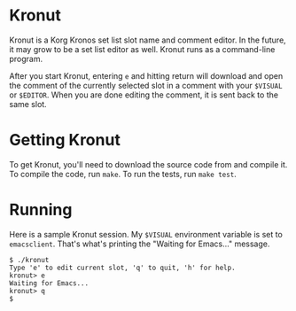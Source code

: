 # Kronut

Kronut is a Korg Kronos set list slot name and comment editor. In the
future, it may grow to be a set list editor as well. Kronut runs as a
command-line program.

After you start Kronut, entering `e` and hitting return will download and
open the comment of the currently selected slot in a comment with your
`$VISUAL` or `$EDITOR`. When you are done editing the comment, it is sent
back to the same slot.

# Getting Kronut

To get Kronut, you'll need to download the source code from  and compile it.
To compile the code, run `make`. To run the tests, run `make test`.

# Running

Here is a sample Kronut session. My `$VISUAL` environment variable is set to
`emacsclient`. That's what's printing the "Waiting for Emacs..." message.

```
$ ./kronut
Type 'e' to edit current slot, 'q' to quit, 'h' for help.
kronut> e
Waiting for Emacs...
kronut> q
$
```
